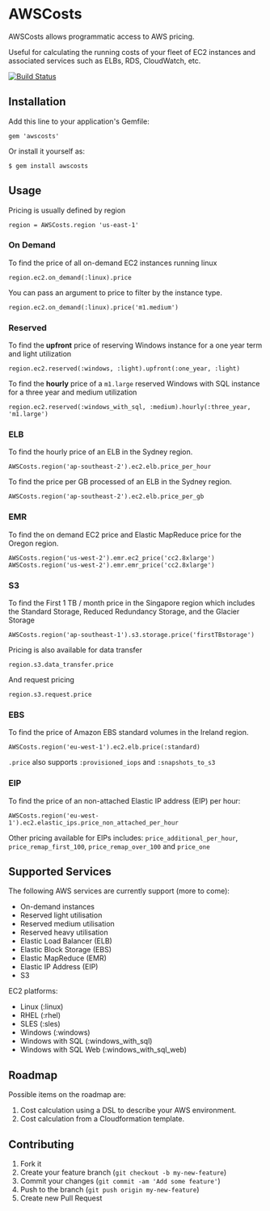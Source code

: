 # AWSCosts

AWSCosts allows programmatic access to AWS pricing.

Useful for calculating the running costs of your fleet of EC2 instances and
associated services such as ELBs, RDS, CloudWatch, etc.

[![Build Status](https://travis-ci.org/srbartlett/awscosts.png)](https://travis-ci.org/srbartlett/awscosts)

## Installation

Add this line to your application's Gemfile:

    gem 'awscosts'

Or install it yourself as:

    $ gem install awscosts

## Usage

Pricing is usually defined by region

    region = AWSCosts.region 'us-east-1'

### On Demand

To find the price of all on-demand EC2 instances running linux

    region.ec2.on_demand(:linux).price

You can pass an argument to price to filter by the instance type.

    region.ec2.on_demand(:linux).price('m1.medium')

### Reserved

To find the **upfront** price of reserving Windows instance for a one year term and light utilization

    region.ec2.reserved(:windows, :light).upfront(:one_year, :light)

To find the **hourly** price of a `m1.large` reserved Windows with SQL instance for
a three year and medium utilization

    region.ec2.reserved(:windows_with_sql, :medium).hourly(:three_year, 'm1.large')

### ELB

To find the hourly price of an ELB in the Sydney region.

    AWSCosts.region('ap-southeast-2').ec2.elb.price_per_hour

To find the price per GB processed of an ELB in the Sydney region.

    AWSCosts.region('ap-southeast-2').ec2.elb.price_per_gb

### EMR

To find the on demand EC2 price and Elastic MapReduce price for the Oregon region.

    AWSCosts.region('us-west-2').emr.ec2_price('cc2.8xlarge')
    AWSCosts.region('us-west-2').emr.emr_price('cc2.8xlarge')

### S3

To find the First 1 TB / month price in the Singapore region which includes the Standard
Storage, Reduced Redundancy Storage, and the Glacier Storage

    AWSCosts.region('ap-southeast-1').s3.storage.price('firstTBstorage')

Pricing is also available for data transfer

    region.s3.data_transfer.price

And request pricing

    region.s3.request.price

### EBS

To find the price of Amazon EBS standard volumes in the Ireland region.

    AWSCosts.region('eu-west-1').ec2.elb.price(:standard)

`.price` also supports `:provisioned_iops` and `:snapshots_to_s3`

### EIP

To find the price of an non-attached Elastic IP address (EIP) per hour:

    AWSCosts.region('eu-west-1').ec2.elastic_ips.price_non_attached_per_hour

Other pricing available for EIPs includes: `price_additional_per_hour`, `price_remap_first_100`,
`price_remap_over_100` and `price_one`


## Supported Services

The following AWS services are currently support (more to come):

* On-demand instances
* Reserved light utilisation
* Reserved medium utilisation
* Reserved heavy utilisation
* Elastic Load Balancer (ELB)
* Elastic Block Storage (EBS)
* Elastic MapReduce (EMR)
* Elastic IP Address (EIP)
* S3

EC2 platforms:

* Linux (:linux)
* RHEL (:rhel)
* SLES (:sles)
* Windows (:windows)
* Windows with SQL (:windows_with_sql)
* Windows with SQL Web (:windows_with_sql_web)

## Roadmap

Possible items on the roadmap are:

1. Cost calculation using a DSL to describe your AWS environment.
2. Cost calculation from a Cloudformation template.

## Contributing

1. Fork it
2. Create your feature branch (`git checkout -b my-new-feature`)
3. Commit your changes (`git commit -am 'Add some feature'`)
4. Push to the branch (`git push origin my-new-feature`)
5. Create new Pull Request
